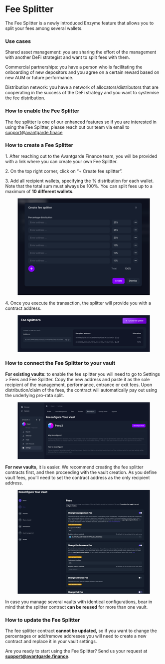# Fee Splitter

The Fee Splitter is a newly introduced Enzyme feature that allows you to split your fees among several wallets.&#x20;

### Use cases

Shared asset management: you are sharing the effort of the management with another DeFi strategist and want to split fees with them.

Commercial partnerships: you have a person who is facilitating the onboarding of new depositors and you agree on a certain reward based on new AUM or future performance.

Distribution network: you have a network of allocators/distributors that are cooperating in the success of the DeFi strategy and you want to systemise the fee distribution.

### How to enable the Fee Splitter

The fee splitter is one of our enhanced features so if you are interested in using the Fee Splitter, please reach out our team via email to support@avantgarde.finace

### How to create a Fee Splitter

1\. After reaching out to the Avantgarde Finance team, you will be provided with a link where you can create your own Fee Splitter.

2\. On the top right corner, click on “+ Create fee splitter”.

3\. Add all recipient wallets, specifying the % distribution for each wallet. Note that the total sum must always be 100%. You can split fees up to a maximum of **10 different wallets**.

<figure><img src="../.gitbook/assets/1 (1).png" alt=""><figcaption></figcaption></figure>

4\. Once you execute the transaction, the splitter will provide you with a contract address.

<figure><img src="../.gitbook/assets/2.png" alt=""><figcaption></figcaption></figure>

### How to connect the Fee Splitter to your vault

**For existing vaults**: to enable the fee splitter you will need to go to Settings > Fees and Fee Splitter. Copy the new address and paste it as the sole recipient of the management, performance, entrance or exit fees. Upon distribution/claim of the fees, the contract will automatically pay out using the underlying pro-rata split.

<figure><img src="../.gitbook/assets/3.png" alt=""><figcaption></figcaption></figure>

**For new vaults**, it is easier. We recommend creating the fee splitter contracts first, and then proceeding with the vault creation. As you define vault fees, you’ll need to set the contract address as the only recipient address.

<figure><img src="../.gitbook/assets/image (7).png" alt=""><figcaption></figcaption></figure>

In case you manage several vaults with identical configurations, bear in mind that the splitter contract **can be reused** for more than one vault.

### **How to update the Fee Splitter**

The fee splitter contract **cannot be updated,** so if you want to change the percentages or add/remove addresses you will need to create a new contract and replace it in your vault settings.

Are you ready to start using the Fee Splitter? Send us your request at **support@avantgarde.finance**.
